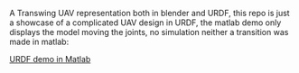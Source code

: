A Transwing UAV representation both in blender and URDF, this repo is just a showcase of a complicated UAV design in URDF, the matlab demo only displays the model moving the joints, no simulation neither a transition was made in matlab:

[URDF demo in Matlab](https://github.com/user-attachments/assets/661a6970-ddac-411a-afc1-956fb4a6a88d)


